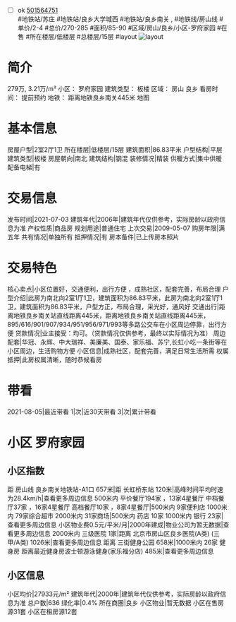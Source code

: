 - [ ] ok [501564751](https://bj.5i5j.com/ershoufang/501564751.html)  
 #地铁站/苏庄 #地铁站/良乡大学城西 #地铁站/良乡南关 ,  #地铁线/房山线
#单价/2-4 #总价/270-285 #面积/85-90   #区域/房山/良乡/小区-罗府家园 #在售 #所在楼层/低楼层 #总楼层/15层 #layout 
![layout](http://image2a.5i5j.com/scm/HOUSE_CUSTOMER/dab2575be36446a897724b165c935345.jpg_P5.jpg) 
# 简介 
 279万,  3.21万/m² 
小区： 罗府家园
建筑类型： 板楼
区域： 房山 良乡
看房时间： 提前预约
地铁： 距离地铁良乡南关445米 地图
# 基本信息 
 房屋户型|2室2厅1卫
所在楼层|低楼层/15层
建筑面积|86.83平米
户型结构|平层
建筑类型|板楼
房屋朝向|南北
建筑结构|钢混
装修情况|精装
供暖方式|集中供暖
配备电梯|有
# 交易信息 
 发布时间|2021-07-03
建筑年代|2006年|建筑年代仅供参考，实际房龄以政府信息为准
产权性质|商品房
规划用途|普通住宅
上次交易|2009-05-07
购房年限|满五年
共有情况|单独所有
抵押情况|有
房本备件|已上传房本照片
# 交易特色 
 核心卖点|小区位置好，交通便利，出行方便 ，成熟社区，配套完善，布局合理
户型介绍|此房为南北向2室1厅1卫，建筑面积为86.83平米，此房为南北向2室1厅1卫，建筑面积为86.83平米，户型方正，布局合理，采光好，通风好
交通出行|距离地铁良乡南关站直线距离445米，距离地铁良乡南关站直线距离445米，895/616/901/907/934/951/956/971/993等多路公交车在小区周边停靠，出行方便
贷款情况|业主接受：均可。（贷款情况仅供参考，最终以实际情况为准）
周边配套|华冠、永辉、中大瑞祥、美廉美、国泰、家乐福、苏宁,长虹小吃一条街等在小区周边，生活购物方便
小区信息|成熟社区，配套完善，满足日常生活所需
权属抵押|此房权属清晰，随时恭候看房
# 带看 
 2021-08-05|最近带看	 1|次|近30天带看	 3|次|累计带看
# 小区 罗府家园
## 小区指数 
 距 房山线 良乡南关地铁站-A1口 657米|距 长虹桥东站 120米|高峰时间平均时速为28.4km/h|查看更多周边信息
500米内 平价餐厅194家 ，13家4星餐厅
中档餐厅37家 ，16家4星餐厅
高档餐厅10家 ，8家4星餐厅|500米内 9家便利店
1000米内 79家综合超市
2000米内 31家商场|500米内 药店 10家
1000米内 银行 23家|查看更多周边信息
小区物业费0.5元/平米/月|2000年建成|物业公司为暂无数据|查看更多周边信息
2000米内 三级医院 1家|距离 北京市房山区良乡医院(A类) (三甲/A类) 1026米|查看更多周边信息
距离 三街健身公园 658米|1000米内 26家 健身房
距离最近健身房波士顿游泳健身(家乐福分店) 485米|查看更多周边信息
## 小区信息 
 小区均价|27933元/m²
建筑年代|2000年|建筑年代仅供参考，实际房龄以政府信息为准
总户数|636
绿化率|0.4%
所在商圈|良乡
小区物业|暂无数据
小区在售房源31套
小区在租房源12套
